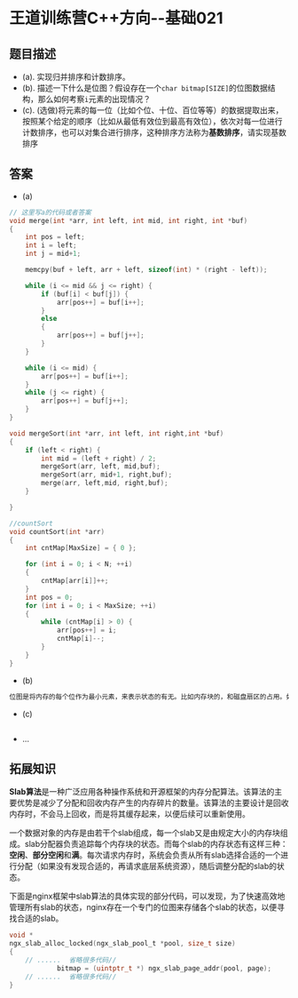 # 王道训练营C++方向--基础021

## 题目描述

- (a). 实现归并排序和计数排序。
- (b). 描述一下什么是位图？假设存在一个`char bitmap[SIZE]`的位图数据结构，那么如何考察`i`元素的出现情况？
- (c). (选做)将元素的每一位（比如个位、十位、百位等等）的数据提取出来，按照某个给定的顺序（比如从最低有效位到最高有效位），依次对每一位进行计数排序，也可以对集合进行排序，这种排序方法称为**基数排序**，请实现基数排序

## 答案

- (a)

```c
// 这里写a的代码或者答案
void merge(int *arr, int left, int mid, int right, int *buf)
{
	int pos = left;
	int i = left;
	int j = mid+1;

	memcpy(buf + left, arr + left, sizeof(int) * (right - left));

	while (i <= mid && j <= right) {
		if (buf[i] < buf[j]) {
			arr[pos++] = buf[i++];
		}
		else
		{
			arr[pos++] = buf[j++];
		}
	}

	while (i <= mid) {
		arr[pos++] = buf[i++];
	}
	while (j <= right) {
		arr[pos++] = buf[j++];
	}
}

void mergeSort(int *arr, int left, int right,int *buf)
{
	if (left < right) {
		int mid = (left + right) / 2;
		mergeSort(arr, left, mid,buf);
		mergeSort(arr, mid+1, right,buf);
		merge(arr, left,mid, right,buf);
	}

}

//countSort
void countSort(int *arr)
{
	int cntMap[MaxSize] = { 0 };

	for (int i = 0; i < N; ++i)
	{
		cntMap[arr[i]]++;
	}
	int pos = 0;
	for (int i = 0; i < MaxSize; ++i)
	{
		while (cntMap[i] > 0) {
			arr[pos++] = i;
			cntMap[i]--;
		}
	}
}
```

- (b)

```c
位图是将内存的每个位作为最小元素，来表示状态的有无。比如内存块的，和磁盘扇区的占用。如果i出现，则将对应的第i位元素置1。
```

- (c)

```c

```

- ...

## 拓展知识

**Slab算法**是一种广泛应用各种操作系统和开源框架的内存分配算法。该算法的主要优势是减少了分配和回收内存产生的内存碎片的数量。该算法的主要设计是回收内存时，不会马上回收，而是将其缓存起来，以便后续可以重新使用。

一个数据对象的内存是由若干个slab组成，每一个slab又是由规定大小的内存块组成。slab分配器负责追踪每个内存块的状态。而每个slab的内存状态有这样三种：**空闲**、**部分空闲**和**满**。每次请求内存时，系统会负责从所有slab选择合适的一个进行分配（如果没有发现合适的，再请求底层系统资源），随后调整分配的slab的状态。

下面是nginx框架中slab算法的具体实现的部分代码，可以发现，为了快速高效地管理所有slab的状态，nginx存在一个专门的位图来存储各个slab的状态，以便寻找合适的slab。

```c
void *
ngx_slab_alloc_locked(ngx_slab_pool_t *pool, size_t size)
{
	// ......  省略很多代码// 
            bitmap = (uintptr_t *) ngx_slab_page_addr(pool, page);
	// ......  省略很多代码//
}

```



